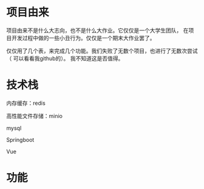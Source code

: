 # 项目由来
项目由来不是什么大志向，也不是什么大作业。它仅仅是一个大学生团队，
在项目开发过程中做的一些小丑行为。仅仅是一个期末大作业罢了。

仅仅用了几个表，来完成几个功能。我们失败了无数个项目，也进行了无数次尝试（
可以看看我github的）。
我不知道这是否值得。


# 技术栈
内存缓存：redis

高性能文件存储：minio 

mysql

Springboot

Vue

# 功能
